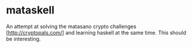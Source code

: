 mataskell
=========

An attempt at solving the matasano crypto challenges [http://cryptopals.com/] and learning haskell at the same time. This should be interesting.
